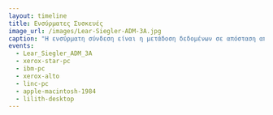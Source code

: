 ```yaml
---
layout: timeline 
title: Ενσύρματες Συσκευές
image_url: /images/Lear-Siegler-ADM-3A.jpg
caption: "Η ενσύρματη σύνδεση είναι η μετάδοση δεδομένων σε απόσταση από σημείο-προς-σημείο χρησιμοποιώντας ένα επικοινωνιακό κανάλι, όπως καλώδια χαλκού, οπτικές ίνες, μέσα αποθήκευσης."
events:
  - Lear_Siegler_ADM_3A
  - xerox-star-pc
  - ibm-pc
  - xerox-alto
  - linc-pc
  - apple-macintosh-1984
  - lilith-desktop
---
```

